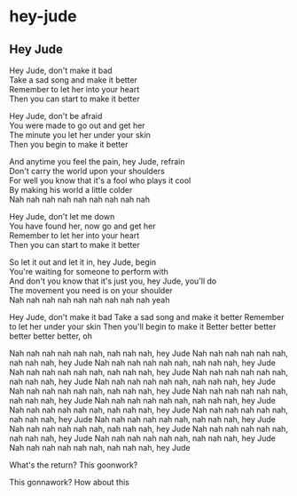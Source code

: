 # hey-jude

## Hey Jude

Hey Jude, don't make it bad  
Take a sad song and make it better  
Remember to let her into your heart  
Then you can start to make it better  

Hey Jude, don't be afraid  
You were made to go out and get her  
The minute you let her under your skin  
Then you begin to make it better  

And anytime you feel the pain, hey Jude, refrain  
Don't carry the world upon your shoulders  
For well you know that it's a fool who plays it cool  
By making his world a little colder  
Nah nah nah nah nah nah nah nah nah  

Hey Jude, don't let me down  
You have found her, now go and get her  
Remember to let her into your heart  
Then you can start to make it better  

So let it out and let it in, hey Jude, begin  
You're waiting for someone to perform with  
And don't you know that it's just you, hey Jude, you'll do  
The movement you need is on your shoulder  
Nah nah nah nah nah nah nah nah nah yeah  

Hey Jude, don't make it bad
Take a sad song and make it better
Remember to let her under your skin
Then you'll begin to make it
Better better better better better better, oh

Nah nah nah nah nah nah, nah nah nah, hey Jude
Nah nah nah nah nah nah, nah nah nah, hey Jude
Nah nah nah nah nah nah, nah nah nah, hey Jude
Nah nah nah nah nah nah, nah nah nah, hey Jude
Nah nah nah nah nah nah, nah nah nah, hey Jude
Nah nah nah nah nah nah, nah nah nah, hey Jude
Nah nah nah nah nah nah, nah nah nah, hey Jude
Nah nah nah nah nah nah, nah nah nah, hey Jude
Nah nah nah nah nah nah, nah nah nah, hey Jude
Nah nah nah nah nah nah, nah nah nah, hey Jude
Nah nah nah nah nah nah, nah nah nah, hey Jude
Nah nah nah nah nah nah, nah nah nah, hey Jude
Nah nah nah nah nah nah, nah nah nah, hey Jude
Nah nah nah nah nah nah, nah nah nah, hey Jude
Nah nah nah nah nah nah, nah nah nah, hey Jude
Nah nah nah nah nah nah, nah nah nah, hey Jude

What's the return?
This goonwork?

This gonnawork?
How about this
